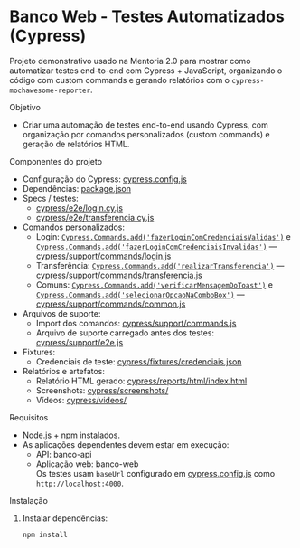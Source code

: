 # Banco Web - Testes Automatizados (Cypress)

Projeto demonstrativo usado na Mentoria 2.0 para mostrar como automatizar testes end-to-end com Cypress + JavaScript, organizando o código com custom commands e gerando relatórios com o `cypress-mochawesome-reporter`.

Objetivo
- Criar uma automação de testes end-to-end usando Cypress, com organização por comandos personalizados (custom commands) e geração de relatórios HTML.

Componentes do projeto
- Configuração do Cypress: [cypress.config.js](cypress.config.js)
- Dependências: [package.json](package.json)
- Specs / testes:
  - [cypress/e2e/login.cy.js](cypress/e2e/login.cy.js)
  - [cypress/e2e/transferencia.cy.js](cypress/e2e/transferencia.cy.js)
- Comandos personalizados:
  - Login: [`Cypress.Commands.add('fazerLoginComCredenciaisValidas')`](cypress/support/commands/login.js) e [`Cypress.Commands.add('fazerLoginComCredenciaisInvalidas')`](cypress/support/commands/login.js) — [cypress/support/commands/login.js](cypress/support/commands/login.js)
  - Transferência: [`Cypress.Commands.add('realizarTransferencia')`](cypress/support/commands/transferencia.js) — [cypress/support/commands/transferencia.js](cypress/support/commands/transferencia.js)
  - Comuns: [`Cypress.Commands.add('verificarMensagemDoToast')`](cypress/support/commands/common.js) e [`Cypress.Commands.add('selecionarOpcaoNaComboBox')`](cypress/support/commands/common.js) — [cypress/support/commands/common.js](cypress/support/commands/common.js)
- Arquivos de suporte:
  - Import dos comandos: [cypress/support/commands.js](cypress/support/commands.js)
  - Arquivo de suporte carregado antes dos testes: [cypress/support/e2e.js](cypress/support/e2e.js)
- Fixtures:
  - Credenciais de teste: [cypress/fixtures/credenciais.json](cypress/fixtures/credenciais.json)
- Relatórios e artefatos:
  - Relatório HTML gerado: [cypress/reports/html/index.html](cypress/reports/html/index.html)
  - Screenshots: [cypress/screenshots/](cypress/screenshots/)
  - Vídeos: [cypress/videos/](cypress/videos/)

Requisitos
- Node.js + npm instalados.
- As aplicações dependentes devem estar em execução:
  - API: banco-api
  - Aplicação web: banco-web  
  Os testes usam `baseUrl` configurado em [cypress.config.js](cypress.config.js) como `http://localhost:4000`.

Instalação
1. Instalar dependências:
   ```sh
   npm install
   ```

